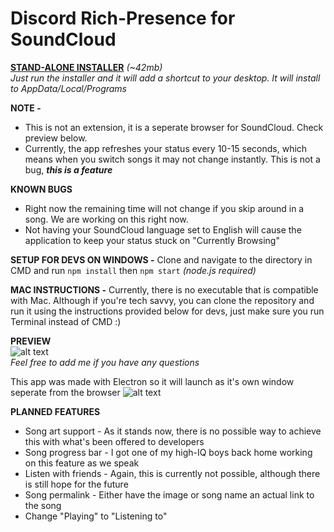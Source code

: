 # Discord Rich-Presence for SoundCloud

**[STAND-ALONE INSTALLER](https://github.com/riverrrrrr/discord-soundcloud/releases)** *(~42mb)*                                     
*Just run the installer and it will add a shortcut to your desktop. It will install to AppData/Local/Programs*              

**NOTE -** 
- This is not an extension, it is a seperate browser for SoundCloud. Check preview below.
- Currently, the app refreshes your status every 10-15 seconds, which means when you switch songs it may not change instantly. This is not a bug, **_this is a feature_**

**KNOWN BUGS**
- Right now the remaining time will not change if you skip around in a song. We are working on this right now.
- Not having your SoundCloud language set to English will cause the application to keep your status stuck on "Currently Browsing"

**SETUP FOR DEVS ON WINDOWS -** Clone and navigate to the directory in CMD and run 
```npm install```
then
```npm start``` _(node.js required)_
 
**MAC INSTRUCTIONS -** Currently, there is no executable that is compatible with Mac. Although if you're tech savvy, you can clone the repository and run it using the instructions provided below for devs, just make sure you run Terminal instead of CMD :) 
 
**PREVIEW**                                            
![alt text](https://i.imgur.com/BQSEBIs.png)                                            
_Feel free to add me if you have any questions_

This app was made with Electron so it will launch as it's own window seperate from the browser 
![alt text](https://i.imgur.com/YGXUuvo.png) 


**PLANNED FEATURES**
- Song art support - As it stands now, there is no possible way to achieve this with what's been offered to developers
- Song progress bar - I got one of my high-IQ boys back home working on this feature as we speak
- Listen with friends - Again, this is currently not possible, although there is still hope for the future
- Song permalink - Either have the image or song name an actual link to the song
- Change "Playing" to "Listening to"

